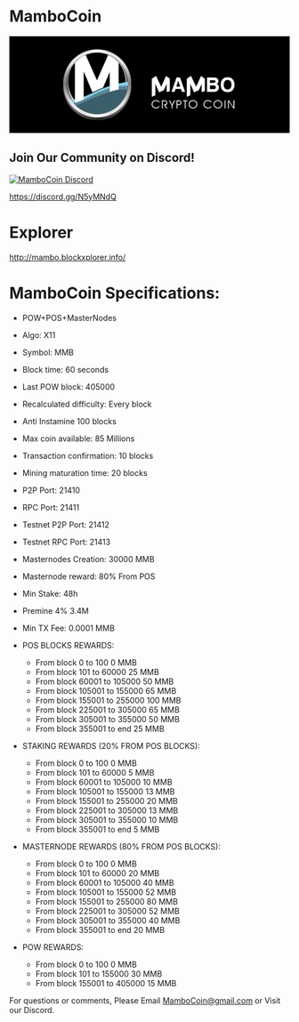 # MamboCoin

<a href="https://discord.gg/N5yMNdQ"><img src="https://raw.githubusercontent.com/MMBcoin/MamboCoin/master/src/qt/res/images/splash.png" title="MMB" /></a>

## Join Our Community on Discord!<br>
<a href="https://discord.gg/N5yMNdQ"><img src="https://i.imgur.com/ozcqH6a.png" title="MamboCoin Discord" /></a>

https://discord.gg/N5yMNdQ

# Explorer 
http://mambo.blockxplorer.info/

# MamboCoin Specifications:
- POW+POS+MasterNodes
- Algo: X11
- Symbol: MMB
- Block time: 60 seconds
- Last POW block: 405000
- Recalculated difficulty: Every block
- Anti Instamine 100 blocks
- Max coin available: 85 Millions
- Transaction confirmation: 10 blocks
- Mining maturation time: 20 blocks
- P2P Port: 21410
- RPC Port: 21411
- Testnet P2P Port: 21412
- Testnet RPC Port: 21413
- Masternodes Creation: 30000 MMB
- Masternode reward: 80% From POS
- Min Stake: 48h
- Premine 4% 3.4M
- Min TX Fee: 0.0001 MMB

- POS BLOCKS REWARDS:
    - From block 0	    to  100	    0 MMB
    - From block 101	to  60000	25 MMB
    - From block 60001	to  105000	50 MMB
    - From block 105001	to  155000	65 MMB
    - From block 155001	to  255000	100 MMB
    - From block 225001	to  305000	65 MMB
    - From block 305001	to  355000	50 MMB
    - From block 355001	to  end	    25 MMB

- STAKING REWARDS (20% FROM POS BLOCKS):
    - From block 0	    to  100	    0 MMB
    - From block 101	to  60000	5 MMB
    - From block 60001	to  105000	10 MMB
    - From block 105001	to  155000	13 MMB
    - From block 155001	to  255000	20 MMB
    - From block 225001	to  305000	13 MMB
    - From block 305001	to  355000	10 MMB
    - From block 355001	to  end	    5 MMB

- MASTERNODE REWARDS (80% FROM POS BLOCKS):
    - From block 0	     to 100	    0 MMB
    - From block 101	 to 60000	20 MMB
    - From block 60001	 to 105000	40 MMB
    - From block 105001	 to 155000	52 MMB
    - From block 155001	 to 255000	80 MMB
    - From block 225001	 to 305000	52 MMB
    - From block 305001	 to 355000	40 MMB
    - From block 355001	 to end	    20 MMB
   
- POW REWARDS:
    - From block 0      to	100	    0 MMB
    - From block 101 	to  155000	30 MMB
    - From block 155001	to  405000	15 MMB

For questions or comments, Please Email MamboCoin@gmail.com or Visit our Discord.
